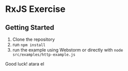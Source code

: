 # RxJS Exercise
## Getting Started
1. Clone the repository
2. run `npm install`
3. run the example using Webstorm or directly with `node src/examples/http-example.js`

Good luck!
atara el
